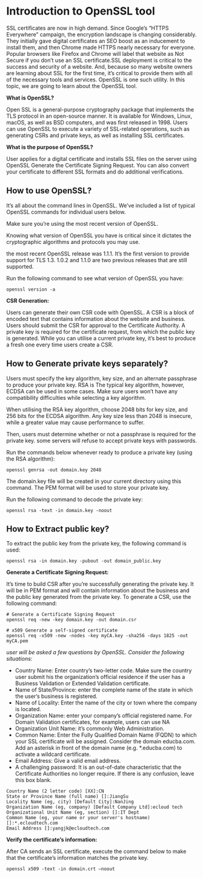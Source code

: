# Introduction to OpenSSL tool

SSL certificates are now in high demand. Since Google’s “HTTPS Everywhere” campaign, the encryption landscape is changing considerably. They initially gave digital certificates an SEO boost as an inducement to install them, and then Chrome made HTTPS nearly necessary for everyone. Popular browsers like Firefox and Chrome will label that website as Not Secure if you don’t use an SSL certificate.SSL deployment is critical to the success and security of a website. And, because so many website owners are learning about SSL for the first time, it’s critical to provide them with all of the necessary tools and services. OpenSSL is one such utility. In this topic, we are going to learn about the OpenSSL tool.

**What is OpenSSL?**

Open SSL is a general-purpose cryptography package that implements the TLS protocol in an open-source manner. It is available for Windows, Linux, macOS, as well as BSD computers, and was first released in 1998. Users can use OpenSSL to execute a variety of SSL-related operations, such as generating CSRs and private keys, as well as installing SSL certificates.

**What is the purpose of OpenSSL?**

User applies for a digital certificate and installs SSL files on the server using OpenSSL Generate the Certificate Signing Request. You can also convert your certificate to different SSL formats and do additional verifications.

## How to use OpenSSL?

It’s all about the command lines in OpenSSL. We’ve included a list of typical OpenSSL commands for individual users below.

Make sure you’re using the most recent version of OpenSSL.

Knowing what version of OpenSSL you have is critical since it dictates the cryptographic algorithms and protocols you may use.

the most recent OpenSSL release was 1.1.1. It’s the first version to provide support for TLS 1.3. 1.0.2 and 1.1.0 are two previous releases that are still supported.

Run the following command to see what version of OpenSSL you have:

```shell
openssl version -a
```

**CSR Generation:**

Users can generate their own CSR code with OpenSSL. A CSR is a block of encoded text that contains information about the website and business. Users should submit the CSR for approval to the Certificate Authority. A private key is required for the certificate request, from which the public key is generated. While you can utilise a current private key, it’s best to produce a fresh one every time users create a CSR.

## How to Generate private keys separately?

Users must specify the key algorithm, key size, and an alternate passphrase to produce your private key. RSA is The typical key algorithm, however, ECDSA can be used in some cases. Make sure users won’t have any compatibility difficulties while selecting a key algorithm.

When utilising the RSA key algorithm, choose 2048 bits for key size, and 256 bits for the ECDSA algorithm. Any key size less than 2048 is insecure, while a greater value may cause performance to suffer.

Then, users must determine whether or not a passphrase is required for the private key.  some servers will refuse to accept private keys with passwords.

Run the commands below whenever ready to produce a private key (using the RSA algorithm):

```shell
openssl genrsa -out domain.key 2048
```

The domain.key file will be created in your current directory using this command. The PEM format will be used to store your private key.

Run the following command to decode the private key:

```shell
openssl rsa -text -in domain.key -noout
```

## How to Extract public key?

To extract the public key from the private key, the following command is used:

```shell
openssl rsa -in domain.key -pubout -out domain_public.key
```

**Generate a Certificate Signing Request:**

It’s time to build CSR after you’re successfully generating the private key. It will be in PEM format and will contain information about the business and the public key generated from the private key. To generate a CSR, use the following command:

```shell
# Generate a Certificate Signing Request
openssl req -new -key domain.key -out domain.csr

# x509 Generate a self-signed certificate
openssl req -x509 -new -nodes -key myCA.key -sha256 -days 1825 -out myCA.pem
```

*user will be asked a few questions by OpenSSL. Consider the following situations:*

* Country Name: Enter country’s two-letter code. Make sure the country user submit his the organization’s official residence if the user has a Business Validation or Extended Validation certificate.
* Name of State/Province: enter the complete name of the state in which the user’s business is registered.
* Name of Locality: Enter the name of the city or town where the company is located.
* Organization Name: enter your company’s official registered name. For Domain Validation certificates, for example, users can use NA
* Organization Unit Name: it’s commonly Web Administration.
* Common Name: Enter the Fully Qualified Domain Name (FQDN) to which your SSL certificate will be assigned. Consider the domain educba.com. Add an asterisk in front of the domain name (e.g. *.educba.com) to activate a wildcard certificate.
* Email Address: Give a valid email address.
* A challenging password: It is an out-of-date characteristic that the Certificate Authorities no longer require. If there is any confusion, leave this box blank.

```text
Country Name (2 letter code) [XX]:CN
State or Province Name (full name) []:JiangSu
Locality Name (eg, city) [Default City]:NanJing
Organization Name (eg, company) [Default Company Ltd]:ecloud tech
Organizational Unit Name (eg, section) []:IT Dept
Common Name (eg, your name or your server's hostname) []:*.ecloudtech.com
Email Address []:yangjk@ecloudtech.com
```

**Verify the certificate’s information:**

After CA sends an SSL certificate, execute the command below to make that the certificate’s information matches the private key.

```shell
openssl x509 -text -in domain.crt –noout
```
